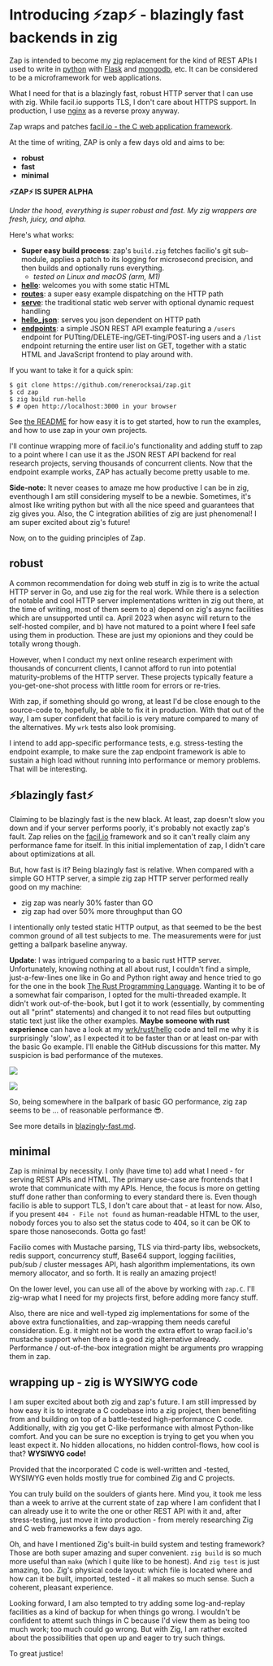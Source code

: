 # Introducing ⚡zap⚡ - blazingly fast backends in zig

Zap is intended to become my [zig](https://ziglang.org) replacement for the
kind of REST APIs I used to write in [python](https://python.org) with
[Flask](https://flask.palletsprojects.com) and
[mongodb](https://www.mongodb.com), etc. It can be considered to be a
microframework for web applications.

What I need for that is a blazingly fast, robust HTTP server that I can use with
zig. While facil.io supports TLS, I don't care about HTTPS support. In
production, I use [nginx](https://www.nginx.com) as a reverse proxy anyway.

Zap wraps and patches [facil.io - the C web application
framework](https://facil.io).

At the time of writing, ZAP is only a few days old and aims to be:

- **robust**
- **fast**
- **minimal**


**⚡ZAP⚡ IS SUPER ALPHA**

_Under the hood, everything is super robust and fast. My zig wrappers are fresh,
juicy, and alpha._

Here's what works:

- **Super easy build process**: zap's `build.zig` fetches facilio's git
  sub-module, applies a patch to its logging for microsecond precision, and then
  builds and optionally runs everything.
  - _tested on Linux and macOS (arm, M1)_
- **[hello](https://github.com/renerocksai/zap/blob/master/examples/hello/hello.zig)**:
  welcomes you with some static HTML
- **[routes](https://github.com/renerocksai/zap/blob/master/examples/routes/routes.zig)**:
  a super easy example dispatching on the HTTP path 
- **[serve](https://github.com/renerocksai/zap/blob/master/examples/serve/serve.zig)**:
  the traditional static web server with optional dynamic request handling
- **[hello_json](https://github.com/renerocksai/zap/blob/master/examples/hello_json/hello_json.zig)**:
  serves you json dependent on HTTP path
- **[endpoints](https://github.com/renerocksai/zap/blob/master/examples/endpoints/)**:
  a simple JSON REST API example featuring a `/users` endpoint for
  PUTting/DELETE-ing/GET-ting/POST-ing users and a `/list` endpoint returning
  the entire user list on GET, together with a static HTML and JavaScript
  frontend to play around with.


If you want to take it for a quick spin:
```shell
$ git clone https://github.com/renerocksai/zap.git
$ cd zap 
$ zig build run-hello
$ # open http://localhost:3000 in your browser
```
See [the README](https://github.com/renerocksai/zap) for how easy it is to get
started, how to run the examples, and how to use zap in your own projects.

I'll continue wrapping more of facil.io's functionality and adding stuff to zap
to a point where I can use it as the JSON REST API backend for real research
projects, serving thousands of concurrent clients. Now that the endpoint example
works, ZAP has actually become pretty usable to me.

**Side-note:**
It never ceases to amaze me how productive I can be in zig, eventhough I am
still considering myself to be a newbie. Sometimes, it's almost like writing
python but with all the nice speed and guarantees that zig gives you. Also, the
C integration abilities of zig are just phenomenal! I am super excited about
zig's future!

Now, on to the guiding principles of Zap.

## robust

A common recommendation for doing web stuff in zig is to write the actual HTTP
server in Go, and use zig for the real work. While there is a selection of
notable and cool HTTP server implementations written in zig out there, at the
time of writing, most of them seem to a) depend on zig's async facilities which
are unsupported until ca. April 2023 when async will return to the self-hosted
compiler, and b) have not matured to a point where **I** feel safe using them in
production. These are just my opionions and they could be totally wrong though.

However, when I conduct my next online research experiment with thousands of
concurrent clients, I cannot afford to run into potential maturity-problems of
the HTTP server. These projects typically feature a you-get-one-shot process
with little room for errors or re-tries.

With zap, if something should go wrong, at least I'd be close enough to the
source-code to, hopefully, be able to fix it in production. With that out of the
way, I am super confident that facil.io is very mature compared to many of the
alternatives. My `wrk` tests also look promising.

I intend to add app-specific performance tests, e.g. stress-testing the endpoint
example, to make sure the zap endpoint framework is able to sustain a high load
without running into performance or memory problems. That will be interesting.


## ⚡blazingly fast⚡

Claiming to be blazingly fast is the new black. At least, zap doesn't slow you
down and if your server performs poorly, it's probably not exactly zap's fault.
Zap relies on the [facil.io](https://facil.io) framework and so it can't really
claim any performance fame for itself. In this initial implementation of zap, I
didn't care about optimizations at all.

But, how fast is it? Being blazingly fast is relative. When compared with a
simple GO HTTP server, a simple zig zap HTTP server performed really good on my
machine:

- zig zap was nearly 30% faster than GO
- zig zap had over 50% more throughput than GO

I intentionally only tested static HTTP output, as that seemed to be the best
common ground of all test subjects to me. The measurements were for just getting
a ballpark baseline anyway.

**Update**: I was intrigued comparing to a basic rust HTTP server.
Unfortunately, knowing nothing at all about rust, I couldn't find a simple,
just-a-few-lines one like in Go and Python right away and hence tried to go for
the one in the book [The Rust Programming
Language](https://doc.rust-lang.org/book/ch20-00-final-project-a-web-server.html).
Wanting it to be of a somewhat fair comparison, I opted for the multi-threaded
example. It didn't work out-of-the-book, but I got it to work (essentially, by
commenting out all "print" statements) and changed it to not read files but
outputting static text just like the other examples. **Maybe someone with rust
experience** can have a look at my [wrk/rust/hello](wrk/rust/hello) code and
tell me why it is surprisingly 'slow', as I expected it to be faster than or at
least on-par with the basic Go example. I'll enable the GitHub discussions for
this matter. My suspicion is bad performance of the mutexes.

![](https://raw.githubusercontent.com/renerocksai/zap/master/wrk_table_summary.png)

![](https://raw.githubusercontent.com/renerocksai/zap/master/wrk_charts_summary.png)

So, being somewhere in the ballpark of basic GO performance, zig zap seems to be
... of reasonable performance 😎.

See more details in
[blazingly-fast.md](https://github.com/renerocksai/zap/blob/master/blazingly-fast.md).

## minimal 

Zap is minimal by necessity. I only (have time to) add what I need - for serving
REST APIs and HTML. The primary use-case are frontends that I wrote that
communicate with my APIs. Hence, the focus is more on getting stuff done rather
than conforming to every standard there is. Even though facilio is able to
support TLS, I don't care about that - at least for now. Also, if you present
`404 - File not found` as human-readable HTML to the user, nobody forces you to
also set the status code to 404, so it can be OK to spare those nanoseconds.
Gotta go fast!

Facilio comes with Mustache parsing, TLS via third-party libs, websockets, redis
support, concurrency stuff, Base64 support, logging facilities, pub/sub /
cluster messages API, hash algorithm implementations, its own memory allocator,
and so forth. It is really an amazing project!

On the lower level, you can use all of the above by working with `zap.C`. I'll
zig-wrap what I need for my projects first, before adding more fancy stuff.

Also, there are nice and well-typed zig implementations for some of the above
extra functionalities, and zap-wrapping them needs careful consideration. E.g.
it might not be worth the extra effort to wrap facil.io's mustache support when
there is a good zig alternative already. Performance / out-of-the-box
integration might be arguments pro wrapping them in zap.

## wrapping up - zig is WYSIWYG code

I am super excited about both zig and zap's future. I am still impressed by how
easy it is to integrate a C codebase into a zig project, then benefiting from
and building on top of a battle-tested high-performance C code. Additionally,
with zig you get C-like performance with almost Python-like comfort. And you can
be sure no exception is trying to get you when you least expect it. No hidden
allocations, no hidden control-flows, how cool is that? **WYSIWYG code!**

Provided that the incorporated C code is well-written and -tested, WYSIWYG even
holds mostly true for combined Zig and C projects.

You can truly build on the soulders of giants here. Mind you, it took me less
than a week to arrive at the current state of zap where I am confident that I
can already use it to write the one or other REST API with it and, after
stress-testing, just move it into production - from merely researching Zig and C
web frameworks a few days ago.

Oh, and have I mentioned Zig's built-in build system and testing framework?
Those are both super amazing and super convenient. `zig build` is so much more
useful than `make` (which I quite like to be honest). And `zig test` is just
amazing, too. Zig's physical code layout: which file is located where and how
can it be built, imported, tested - it all makes so much sense. Such a coherent,
pleasant experience.

Looking forward, I am also tempted to try adding some log-and-replay facilities
as a kind of backup for when things go wrong. I wouldn't be confident to attemt
such things in C because I'd view them as being too much work; too much could go
wrong. But with Zig, I am rather excited about the possibilities that open up
and eager to try such things.

To great justice!
